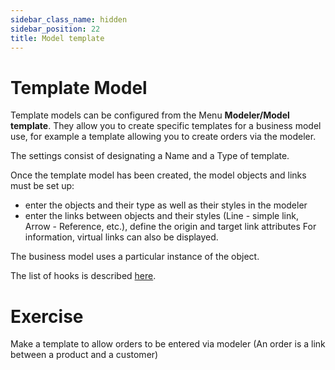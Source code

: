 ```yaml
---
sidebar_class_name: hidden
sidebar_position: 22
title: Model template
---
```


Template Model  
====================

Template models can be configured from the Menu **Modeler/Model template**. 
They allow you to create specific templates for a business model use, for example a template allowing you to create orders via the modeler.  

The settings consist of designating a Name and a Type of template. 

Once the template model has been created, the model objects and links must be set up: 
- enter the objects and their type as well as their styles in the modeler
- enter the links between objects and their styles (Line - simple link, Arrow - Reference, etc.), define the origin and target link attributes
For information, virtual links can also be displayed.

The business model uses a particular instance of the object.

The list of hooks is described [here](/lesson/docs/core/modeler-code-hooks).



Exercise
====================

Make a template to allow orders to be entered via modeler
(An order is a link between a product and a customer)
